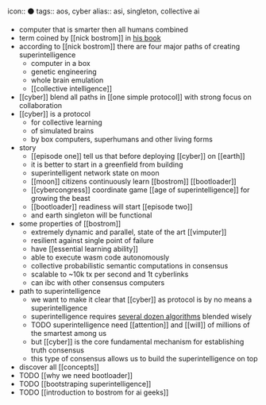 icon:: ⚫️
tags:: aos, cyber
alias:: asi, singleton, collective ai

- computer that is smarter then all humans combined
- term coined by [[nick bostrom]] in [his book](https://cyb.ai/ipfs/QmYHo4oKHvm33pPnou9M1iRww2PYQu9Kmb3DWJ4DJgrUkb)
- according to [[nick bostrom]] there are four major paths of creating superintelligence
	- computer in a box
	- genetic engineering
	- whole brain emulation
	- [[collective intelligence]]
- [[cyber]] blend all paths in [[one simple protocol]] with strong focus on collaboration
- [[cyber]] is a protocol
	- for collective learning
	- of simulated brains
	- by box computers, superhumans and other living forms
- story
	- [[episode one]] tell us that before deploying [[cyber]] on [[earth]]
	- it is better to start in a greenfield from building
	- superintelligent network state on moon
	- [[moon]] citizens continuously learn [[bostrom]] [[bootloader]]
	- [[cybercongress]] coordinate game [[age of superintelligence]] for growing the beast
	- [[bootloader]] readiness will start [[episode two]]
	- and earth singleton will be functional
- some properties of [[bostrom]]
	- extremely dynamic and parallel, state of the art [[vimputer]]
	- resilient against single point of failure
	- have [[essential learning ability]]
	- able to execute wasm code autonomously
	- collective probabilistic semantic computations in consensus
	- scalable to ~10k tx per second and 1t cyberlinks
	- can ibc with other consensus computers
- path to superintelligence
	- we want to make it clear that [[cyber]] as protocol is by no means a superintelligence
	- superintelligence requires [several dozen algorithms](techtree) blended wisely
	- TODO superintelligence need [[attention]] and [[will]] of millions of the smartest among us
	- but [[cyber]] is the core fundamental mechanism for establishing truth consensus
	- this type of consensus allows us to build the superintelligence on top
- discover all [[concepts]]
- TODO [[why we need bootloader]]
- TODO [[bootstraping superintelligence]]
- TODO [[introduction to bostrom for ai geeks]]